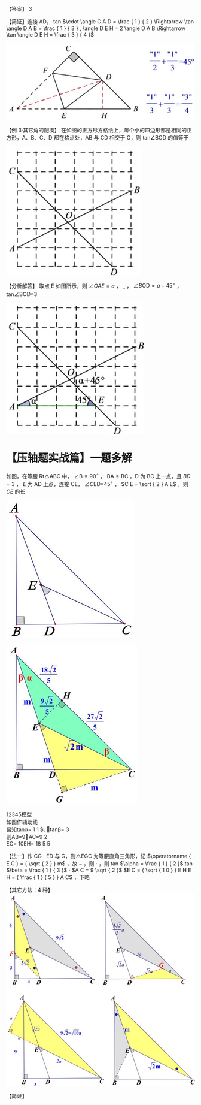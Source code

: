 【答案】 3

【简证】连接 AD， tan $\cdot \angle C A D = \frac { 1 } { 2 } \Rightarrow \tan \angle D A B = \frac { 1 } { 3 } , \angle D E H = 2 \angle D A B \Rightarrow \tan \angle D E H = \frac { 3 } { 4 }$

![](<../../qs_image_DB/专题1-3_“12345”模型·选填压轴必备大招（共3种类型）（解析版）__/2c09413ac0b4dc4a15fff815c0e0c4353324c4098e28a090092c96814a9c218a.jpg>)

【例 3·其它角的配凑】 在如图的正方形方格纸上，每个小的四边形都是相同的正方形，A、B、C、D 都在格点处，AB 与 CD 相交于 O，则 tan∠BOD 的值等于

![](<../../qs_image_DB/专题1-3_“12345”模型·选填压轴必备大招（共3种类型）（解析版）__/3e71b8519d11ae833420f2d8a2db02733a2aa5684ae3511c44c5c50943829da3.jpg>)

【分析解答】 取点 E 如图所示，则 $\angle O A E { = } a$ ， $\_$ ， $\angle B _ { } \mathrm { O D } { = } a + 4 5 ^ { \circ }$ ，tan∠BOD=3

![](<../../qs_image_DB/专题1-3_“12345”模型·选填压轴必备大招（共3种类型）（解析版）__/00c99cdc15944fece2e2d967bee3c3c337e944ecb3cb1af3df49578254f360c8.jpg>)

# 【压轴题实战篇】一题多解

如图，在等腰 Rt△ABC 中， $\angle \mathrm { B } { = } 9 0 ^ { \circ }$ ， $\mathrm { B A = B C }$ ，D 为 BC 上一点，且 $B D = 3$ ， $E$ 为 AD 上点，连接 CE， $\angle C \mathrm { E D = } 4 5 ^ { \circ }$ ， $C E = \sqrt { 2 } A E$ ，则 $C E$ 的长

![](<../../qs_image_DB/专题1-3_“12345”模型·选填压轴必备大招（共3种类型）（解析版）__/0ed9a2d1cd814fa5cd973109be574562f5706249341101610598cf41303e8b6c.jpg>)

![](<../../qs_image_DB/专题1-3_“12345”模型·选填压轴必备大招（共3种类型）（解析版）__/31c1dff33a730333ba262fc4e77f767d93d4229e59365c52e8611e753932864f.jpg>)

12345模型   
如图作辅助线   
易知tanα= 1 1 \$; tanβ= 3   
则AB=9AC=9 2   
EC= 10EH= 18 5 5

【法一】作 CG $\cdot$ ED 与 G，则△EGC 为等腰直角三角形，记 $\operatorname { E C } = { \sqrt { 2 } } m$ ，故 $-$ ，则 $\cdot$ ，则 tan $\alpha = \frac { 1 } { 2 }$ tan $\beta = \frac { 1 } { 3 }$ $\cdot$ $A C = 9 \sqrt { 2 }$ $E C = { \sqrt { 1 0 } } E H E H = { \frac { 1 } { 5 } } A C$ ，下略

【其它方法：4 种】
![](<../../qs_image_DB/专题1-3_“12345”模型·选填压轴必备大招（共3种类型）（解析版）__/b33d208bbca1a97580b45e881665ad064d39f699b2680f635fa3b6ef71c4f6a3.jpg>)

【简证】
